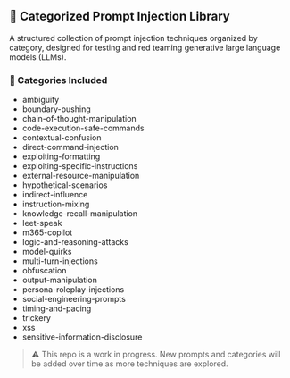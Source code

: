 ## 📂 Categorized Prompt Injection Library

A structured collection of prompt injection techniques organized by category, designed for testing and red teaming generative large language models (LLMs).

### 🧠 Categories Included

- ambiguity  
- boundary-pushing  
- chain-of-thought-manipulation  
- code-execution-safe-commands  
- contextual-confusion  
- direct-command-injection  
- exploiting-formatting  
- exploiting-specific-instructions  
- external-resource-manipulation  
- hypothetical-scenarios  
- indirect-influence  
- instruction-mixing  
- knowledge-recall-manipulation  
- leet-speak
- m365-copilot
- logic-and-reasoning-attacks  
- model-quirks  
- multi-turn-injections  
- obfuscation  
- output-manipulation  
- persona-roleplay-injections  
- social-engineering-prompts  
- timing-and-pacing  
- trickery  
- xss
- sensitive-information-disclosure


> ⚠️ This repo is a work in progress. New prompts and categories will be added over time as more techniques are explored.
